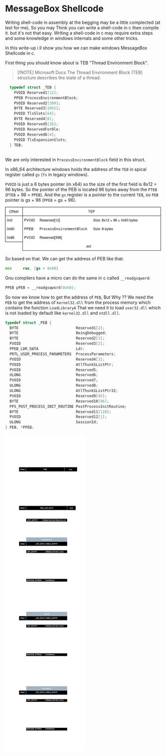 # MessageBox Shellcode

Writing shell-code in assembly at the begging may be a little complected (at lest for me), So you may Think you can write a shell-code in c then compile it. but it's not that easy. Writing a shell-code in c may require extra steps and some knowledge in windows internals and some other tricks.

In this write-up i ll show you how we can make windows MessageBox Shellcode in c.

First thing you should know about is TEB "Thread Environment Block".


> [!NOTE] Microsoft Docs
> The Thread Environment Block (TEB) structure describes the state of a thread.


```c
  typedef struct _TEB {
    PVOID Reserved1[12];
    PPEB ProcessEnvironmentBlock;
    PVOID Reserved2[399];
    BYTE Reserved3[1952];
    PVOID TlsSlots[64];
    BYTE Reserved4[8];
    PVOID Reserved5[26];
    PVOID ReservedForOle;
    PVOID Reserved6[4];
    PVOID TlsExpansionSlots;
  } TEB;
  
```


We are only interested in `ProcessEnvironmentBlock` field in this struct.

In x86_64 architecture windows holds the address of the `TEB` in spical register called `gs` (`fs` in legacy windows).

`PVOID` is just a 8 bytes pointer (in x64) so the size of the first field is 8x12 = 96 bytes.
So the pointer of the PEB is located 96 bytes away from the `PTEB` (`PTEB` + 96 = `PPEB`).
And the `gs` register is a pointer to the current `TEB`, so `PEB` pointer is gs + 96 (`PPEB` = gs + 96).


![TEB diagram](diagrams/TEB.png)

So based on that. We can get the address of PEB like that:
```asm
mov		rax, [gs + 0x60]
```

Gnu compilers have a micro can do the same in c called `__readgsqword`:
```c
PPEB pPEB = __readgsqword(0x60);
```

So now we know how to get the address of `PEB`, But Why ??
We need the `PEB` to get the address of `kernel32.dll` from the process memory which contains the function `LoadLibraryA` That we need it to load `user32.dll` which is not loaded by default like `kernel32.dll` and `ntdll.dll`.

```c
typedef struct _PEB {
  BYTE                          Reserved1[2];
  BYTE                          BeingDebugged;
  BYTE                          Reserved2[1];
  PVOID                         Reserved3[2];
  PPEB_LDR_DATA                 Ldr;
  PRTL_USER_PROCESS_PARAMETERS  ProcessParameters;
  PVOID                         Reserved4[3];
  PVOID                         AtlThunkSListPtr;
  PVOID                         Reserved5;
  ULONG                         Reserved6;
  PVOID                         Reserved7;
  ULONG                         Reserved8;
  ULONG                         AtlThunkSListPtr32;
  PVOID                         Reserved9[45];
  BYTE                          Reserved10[96];
  PPS_POST_PROCESS_INIT_ROUTINE PostProcessInitRoutine;
  BYTE                          Reserved11[128];
  PVOID                         Reserved12[1];
  ULONG                         SessionId;
} PEB, *PPEB;
```


![](diagrams/GetKernel32.dll.drawio.svg)
